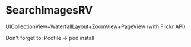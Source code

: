 # SearchImagesRV
UICollectionView+WaterfallLayout+ZoomView+PageView (with Flickr API)

Don't forget to: Podfile -> pod install
